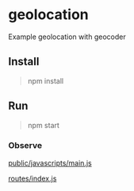 geolocation
===========

Example geolocation with geocoder


## Install
> npm install

## Run
> npm start

### Observe
[public/javascripts/main.js](https://github.com/danielrohers/geolocation/blob/master/public/javascripts/main.js)

[routes/index.js](https://github.com/danielrohers/geolocation/blob/master/routes/index.js)
